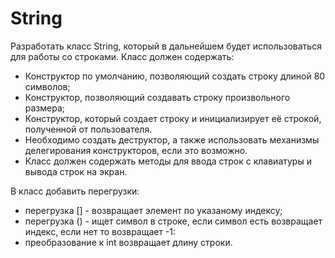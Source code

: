 # String
 Разработать класс String, который в дальнейшем будет использоваться для работы со строками.
 Класс должен содержать:
 * Конструктор по умолчанию, позволяющий создать строку длиной 80 символов;
 * Конструктор, позволяющий создавать строку произвольного размера;
 * Конструктор, который создает строку и инициализирует её строкой, полученной от пользователя.
 * Необходимо создать деструктор, а также использовать механизмы делегирования конструкторов, если это возможно.
 * Класс должен содержать методы для ввода строк с клавиатуры и вывода строк на экран.

В класс добавить перегрузки: 
* перегрузка [] - возвращает элемент по указаному индексу;
* перегрузка () - ищет символ в строке, если символ есть возвращает индекс, если нет то возвращает -1:
* преобразование к int возвращает длину строки.